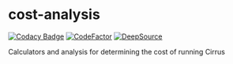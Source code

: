# cost-analysis

[![Codacy Badge](https://app.codacy.com/project/badge/Grade/55bcefa336174be68b76cd2434b381be)](https://www.codacy.com/gh/project-cirrus/cost-analysis/dashboard?utm_source=github.com&amp;utm_medium=referral&amp;utm_content=project-cirrus/cost-analysis&amp;utm_campaign=Badge_Grade)
[![CodeFactor](https://www.codefactor.io/repository/github/project-cirrus/cost-analysis/badge)](https://www.codefactor.io/repository/github/project-cirrus/cost-analysis)
[![DeepSource](https://deepsource.io/gh/project-cirrus/cost-analysis.svg/?label=active+issues&show_trend=true)](https://deepsource.io/gh/project-cirrus/cost-analysis/?ref=repository-badge)

Calculators and analysis for determining the cost of running Cirrus
